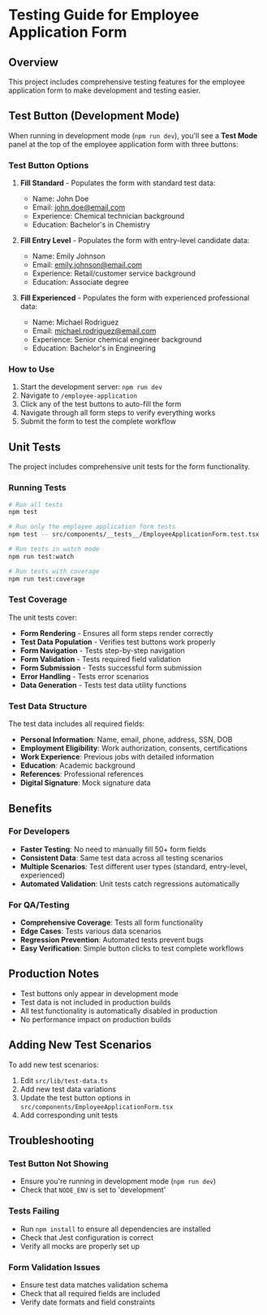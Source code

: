 # Testing Guide for Employee Application Form

## Overview

This project includes comprehensive testing features for the employee application form to make development and testing easier.

## Test Button (Development Mode)

When running in development mode (`npm run dev`), you'll see a **Test Mode** panel at the top of the employee application form with three buttons:

### Test Button Options

1. **Fill Standard** - Populates the form with standard test data:
   - Name: John Doe
   - Email: john.doe@email.com
   - Experience: Chemical technician background
   - Education: Bachelor's in Chemistry

2. **Fill Entry Level** - Populates the form with entry-level candidate data:
   - Name: Emily Johnson
   - Email: emily.johnson@email.com
   - Experience: Retail/customer service background
   - Education: Associate degree

3. **Fill Experienced** - Populates the form with experienced professional data:
   - Name: Michael Rodriguez
   - Email: michael.rodriguez@email.com
   - Experience: Senior chemical engineer background
   - Education: Bachelor's in Engineering

### How to Use

1. Start the development server: `npm run dev`
2. Navigate to `/employee-application`
3. Click any of the test buttons to auto-fill the form
4. Navigate through all form steps to verify everything works
5. Submit the form to test the complete workflow

## Unit Tests

The project includes comprehensive unit tests for the form functionality.

### Running Tests

```bash
# Run all tests
npm test

# Run only the employee application form tests
npm test -- src/components/__tests__/EmployeeApplicationForm.test.tsx

# Run tests in watch mode
npm run test:watch

# Run tests with coverage
npm run test:coverage
```

### Test Coverage

The unit tests cover:

- **Form Rendering** - Ensures all form steps render correctly
- **Test Data Population** - Verifies test buttons work properly
- **Form Navigation** - Tests step-by-step navigation
- **Form Validation** - Tests required field validation
- **Form Submission** - Tests successful form submission
- **Error Handling** - Tests error scenarios
- **Data Generation** - Tests test data utility functions

### Test Data Structure

The test data includes all required fields:

- **Personal Information**: Name, email, phone, address, SSN, DOB
- **Employment Eligibility**: Work authorization, consents, certifications
- **Work Experience**: Previous jobs with detailed information
- **Education**: Academic background
- **References**: Professional references
- **Digital Signature**: Mock signature data

## Benefits

### For Developers
- **Faster Testing**: No need to manually fill 50+ form fields
- **Consistent Data**: Same test data across all testing scenarios
- **Multiple Scenarios**: Test different user types (standard, entry-level, experienced)
- **Automated Validation**: Unit tests catch regressions automatically

### For QA/Testing
- **Comprehensive Coverage**: Tests all form functionality
- **Edge Cases**: Tests various data scenarios
- **Regression Prevention**: Automated tests prevent bugs
- **Easy Verification**: Simple button clicks to test complete workflows

## Production Notes

- Test buttons only appear in development mode
- Test data is not included in production builds
- All test functionality is automatically disabled in production
- No performance impact on production builds

## Adding New Test Scenarios

To add new test scenarios:

1. Edit `src/lib/test-data.ts`
2. Add new test data variations
3. Update the test button options in `src/components/EmployeeApplicationForm.tsx`
4. Add corresponding unit tests

## Troubleshooting

### Test Button Not Showing
- Ensure you're running in development mode (`npm run dev`)
- Check that `NODE_ENV` is set to 'development'

### Tests Failing
- Run `npm install` to ensure all dependencies are installed
- Check that Jest configuration is correct
- Verify all mocks are properly set up

### Form Validation Issues
- Ensure test data matches validation schema
- Check that all required fields are included
- Verify date formats and field constraints 